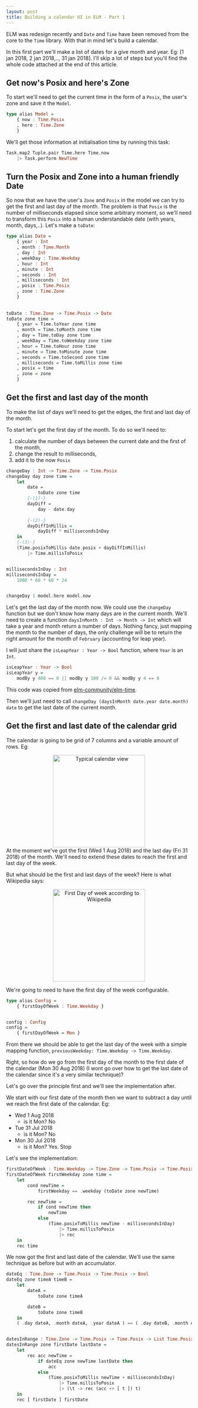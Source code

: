```yaml
---
layout: post
title: Building a calendar UI in ELM - Part 1
---
```

ELM was redesign recently and `Date` and `Time` have been removed from the core to the `Time` library. With that in mind 
let's build a calendar.

In this first part we'll make a list of dates for a give month and year. Eg: [1 jan 2018, 2 jan 2018,.., 31 jan 2018].
I'll skip a lot of steps but you'll find the whole code attached at the end of this article.

## Get now's Posix and here's Zone
To start we'll need to get the current time in the form of a `Posix`, the user's zone and save it the `Model`. 
```haskell
type alias Model =
    { now : Time.Posix
    , here : Time.Zone
    }
```
We'll get those information at initialisation time by running this task:
```haskell
Task.map2 Tuple.pair Time.here Time.now
    |> Task.perform NewTime
```

## Turn the Posix and Zone into a human friendly Date
So now that we have the user's `Zone` and `Posix` in the model we can try to get the first and last day of the month.
The problem is that `Posix` is the number of milliseconds elapsed since some arbitrary moment, so we'll need to transform
this `Posix` into a human understandable date (with years, month, days,..). Let's make a `toDate`:
```haskell
type alias Date =
    { year : Int
    , month : Time.Month
    , day : Int
    , weekDay : Time.Weekday
    , hour : Int
    , minute : Int
    , seconds : Int
    , milliseconds : Int
    , posix : Time.Posix
    , zone : Time.Zone
    }
    
    
toDate : Time.Zone -> Time.Posix -> Date
toDate zone time =
    { year = Time.toYear zone time
    , month = Time.toMonth zone time
    , day = Time.toDay zone time
    , weekDay = Time.toWeekday zone time
    , hour = Time.toHour zone time
    , minute = Time.toMinute zone time
    , seconds = Time.toSecond zone time
    , milliseconds = Time.toMillis zone time
    , posix = time
    , zone = zone
    }
```

## Get the first and last day of the month
To make the list of days we'll need to get the edges, the first and last day of the month. 

To start let's get the first day of the month. To do so we'll need to:
1. calculate the number of days between the current date and the first of the month, 
2. change the result to milliseconds, 
3. add it to the now `Posix`

```haskell
changeDay : Int -> Time.Zone -> Time.Posix
changeDay day zone time =
    let
        date =
            toDate zone time
        {-(1)-}
        dayDiff =
            day - date.day
            
        {-(2)-}
        dayDiffInMillis =
            dayDiff * millisecondsInDay
    in
    {-(3)-}
    (Time.posixToMillis date.posix + dayDiffInMillis)
        |> Time.millisToPosix


millisecondsInDay : Int
millisecondsInDay =
    1000 * 60 * 60 * 24


changeDay 1 model.here model.now
```
Let's get the last day of the month now. We could use the `changeDay` function but we don't know how many days are in the current month.
We'll need to create a function `daysInMonth : Int -> Month -> Int` which will take a year and month return a number of days. 
Nothing fancy, just mapping the month to the number of days, the only challenge will be to return the right amount for 
the month of `February` (accounting for leap year). 

I will just share the `isLeapYear : Year -> Bool` function, where `Year` is an `Int`.
```haskell
isLeapYear : Year -> Bool
isLeapYear y =
    modBy y 400 == 0 || modBy y 100 /= 0 && modBy y 4 == 0
```
This code was copied from [elm-community/elm-time][1].

Then we'll just need to call `changeDay (daysInMonth date.year date.month) date` to get the last date of the current month.

## Get the first and last date of the calendar grid
The calendar is going to be grid of 7 columns and a variable amount of rows. Eg:
<center><img src="{{ "assets/elm/datepicker/screenshot_1.png" | absolute_url }}" alt="Typical calendar view" width="250"/></center>
At the moment we've got the first (Wed 1 Aug 2018) and the last day (Fri 31 2018) of the month. We'll need to extend these dates
to reach the first and last day of the week. 

But what should be the first and last days of the week? Here is what Wikipedia says:
<center>
    <img src="{{ "assets/elm/datepicker/screenshot_2.png" | absolute_url }}" alt="First Day of week according to Wikipedia" width="250"/>
</center>


We're going to need to have the first day of the week configurable.
```haskell
type alias Config =
    { firstDayOfWeek : Time.Weekday }


config : Config
config =
    { firstDayOfWeek = Mon }
```
From there we should be able to get the last day of the week with a simple mapping function, 
`previousWeekday: Time.Weekday -> Time.Weekday`.

Right, so how do we go from the first day of the month to the first date of the calendar (Mon 30 Aug 2018)
(I wont go over how to get the last date of the calendar since it's a very similar technique)?

Let's go over the principle first and we'll see the implementation after.

We start with our first date of the month then we want to subtract a day until we reach the first date of the calendar. Eg:
- Wed 1 Aug 2018
    - is it Mon? No
- Tue 31 Jul 2018
    - is it Mon? No
- Mon 30 Jul 2018
    - is it Mon? Yes. Stop
    
Let's see the implementation:
```haskell
firstDateOfWeek : Time.Weekday -> Time.Zone -> Time.Posix -> Time.Posix
firstDateOfWeek firstWeekday zone time =
    let
        cond newTime =
            firstWeekday == .weekday (toDate zone newTime)

        rec newTime =
            if cond newTime then
                newTime
            else
                (Time.posixToMillis newTime - millisecondsInDay)
                    |> Time.millisToPosix
                    |> rec
    in
    rec time
```
We now got the first and last date of the calendar. We'll use the same technique as before but with an accumulator.
```haskell
dateEq : Time.Zone -> Time.Posix -> Time.Posix -> Bool
dateEq zone timeA timeB =
    let
        dateA =
            toDate zone timeA

        dateB =
            toDate zone timeB
    in
    ( .day dateA, .month dateA, .year dateA ) == ( .day dateB, .month dateB, .year dateB )


datesInRange : Time.Zone -> Time.Posix -> Time.Posix -> List Time.Posix
datesInRange zone firstDate lastDate =
    let
        rec acc newTime =
            if dateEq zone newTime lastDate then
                acc
            else
                (Time.posixToMillis newTime + millisecondsInDay)
                    |> Time.millisToPosix
                    |> (\t -> rec (acc ++ [ t ]) t)
    in
    rec [ firstDate ] firstDate
```

[1]: https://github.com/elm-community/elm-time/blob/master/src/Time/Date.elm#L478
[2]: google.fr